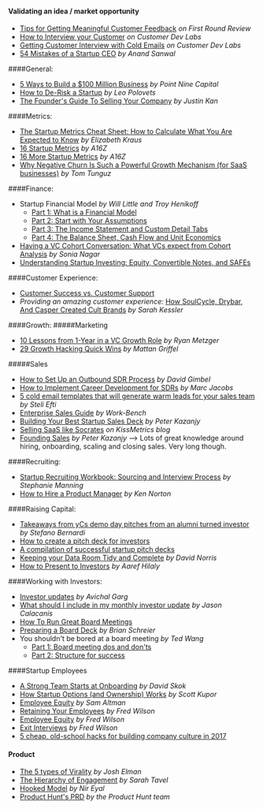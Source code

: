 #### Validating an idea / market opportunity

- [Tips for Getting Meaningful Customer Feedback](http://firstround.com/review/the-power-of-interviewing-customers-the-right-way-from-twitters-ex-vp-product/) _on First Round Review_ 
- [How to Interview your Customer](http://customerdevlabs.com/2013/11/05/how-i-interview-customers/) _on Customer Dev Labs_ 
- [Getting Customer Interview with Cold Emails](http://customerdevlabs.com/2014/02/18/how-to-send-cold-emails/) _on Customer Dev Labs_ 
- [54 Mistakes of a Startup CEO](https://www.cbinsights.com/blog/startup-ceo-screwups/) _by Anand Sanwal_

####General:

- [5 Ways to Build a $100 Million Business](https://medium.com/point-nine-news/5-ways-to-build-a-100-million-business-c5066181bf50#.2r3jjisjp) _by Point Nine Capital_ 
- [How to De-Risk a Startup](https://codingvc.com/how-to-de-risk-a-startup) _by Leo Polovets_ 
- [The Founder's Guide To Selling Your Company](https://justinkan.com/the-founders-guide-to-selling-your-company-a1b2025c9481#.axvqx6f8s) _by Justin Kan_

####Metrics:
- [The Startup Metrics Cheat Sheet: How to Calculate What You Are Expected to Know](https://blog.mergelane.com/2016/09/26/the-startup-metrics-cheat-sheet-how-to-calculate-what-you-are-expected-to-know/) _by Elizabeth Kraus_ 
- [16 Startup Metrics](http://a16z.com/2015/08/21/16-metrics/) _by A16Z_ 
- [16 More Startup Metrics](http://a16z.com/2015/09/23/16-more-metrics/) _by A16Z_ 
- [Why Negative Churn Is Such a Powerful Growth Mechanism (for SaaS businesses)](http://tomtunguz.com/negative-churn/) _by Tom Tunguz_

####Finance:
- Startup Financial Model _by Will Little and Troy Henikoff_
  - [Part 1: What is a Financial Model](http://www.techstars.com/content/accelerators/chicago/startup-financial-modeling-part-1-financial-model/)
  - [Part 2: Start with Your Assumptions](http://www.techstars.com/content/accelerators/startup-financial-modeling-part-2-start-assumptions/)
  - [Part 3: The Income Statement and Custom Detail Tabs](http://www.techstars.com/content/accelerators/startup-financial-modeling-part-3-income-statement-custom-detail-tabs/)
  - [Part 4: The Balance Sheet, Cash Flow and Unit Economics](http://www.techstars.com/content/uncategorized/startup-financial-modeling-part-4-balance-sheet-cash-flow-unit-economics/)
- [Having a VC Cohort Conversation: What VCs expect from Cohort Analysis](https://medium.com/midwest-vc-musings/having-a-vc-cohort-conversation-what-vcs-expect-from-cohort-analysis-452eec36bb07#.w1r5guodw) _by Sonia Nagar_
- [Understanding Startup Investing: Equity, Convertible Notes, and SAFEs](https://fundersclub.com/learn/guides/understanding-startup-investments/)

####Customer Experience:
- [Customer Success vs. Customer Support](http://blog.drift.com/customer-success-metrics)
- _Providing an amazing customer experience:_ [How SoulCycle, Drybar, And Casper Created Cult Brands](https://www.fastcompany.com/3065284/the-fast-company-innovation-festival/how-soulcycle-drybar-and-casper-created-cult-brands) _by Sarah Kessler_

####Growth: 
#####Marketing
- [10 Lessons from 1-Year in a VC Growth Role](https://medium.com/madrona-venture-group/10-lessons-from-1-year-in-a-vc-growth-role-29f50665aa18/) _by Ryan Metzger_
- [29 Growth Hacking Quick Wins](http://www.slideshare.net/mattangriffel/29-growth-hacking-quick-wins/150) _by Mattan Griffel_

#####Sales
- [How to Set Up an Outbound SDR Process](http://blog.closeriq.com/2016/10/outbound-sdr-process/) _by David Gimbel_
- [How to Implement Career Development for SDRs](http://blog.closeriq.com/2016/08/sdr-career-development/) _by Marc Jacobs_
- [5 cold email templates that will generate warm leads for your sales team](http://blog.close.io/5-cold-email-templates-that-will-generate-warm-leads-for-your-sales-team) _by Steli Efti_
- [Enterprise Sales Guide](http://www.enterprisesales.nyc/) _by Work-Bench_
- [Building Your Best Startup Sales Deck](http://firstround.com/review/building-your-best-sales-deck-starts-here/) _by Peter Kazanjy_
- [Selling SaaS like Socrates](https://blog.kissmetrics.com/selling-saas-like-socrates/) _on KissMetrics blog_
- [Founding Sales](https://docs.google.com/document/d/1ZHCSm5yUAGhdpDH9VFTPS271LZ-RgF3YHkvZQePxGnM/edit) _by Peter Kazanjy_ —> Lots of great knowledge around hiring, onboarding, scaling and closing sales. Very long though. 

####Recruiting:
- [Startup Recruiting Workbook: Sourcing and Interview Process](http://www.work-bench.com/blog/2016/09/21/startup-recruiting-workbook-sourcing-and-interviewing-process/) _by Stephanie Manning_
- [How to Hire a Product Manager](https://www.kennorton.com/essays/productmanager.html) _by Ken Norton_

####Raising Capital:
- [Takeaways from yCs demo day pitches from an alumni turned investor](https://medium.com/@stefanobernardi/takeaways-from-ycs-demo-day-pitches-from-an-alumni-turned-investor-292af1c03540#.t30v1rozu) _by Stefano Bernardi_
- [How to create a pitch deck for investors](https://www.marsdd.com/mars-library/how-to-create-a-pitch-deck-for-investors/)
- [A compilation of successful startup pitch decks](http://bestpitchdecks.com/)
- [Keeping your Data Room Tidy and Complete](http://norrisnode.com/the-basics-keeping-your-data-room-tidy-and-complete/) _by David Norris_
- [How to Present to Investors](https://www.sequoiacap.com/article/how-to-present-to-investors) _by Aaref Hilaly_

####Working with Investors:
- [Investor updates](https://avichal.wordpress.com/2016/10/25/investor-updates/) _by Avichal Garg_
- [What should I include in my monthly investor update](http://calacanis.com/2015/01/24/what-should-i-include-in-my-monthly-investment-update/) _by Jason Calacanis_
- [How To Run Great Board Meetings](https://medium.com/kima-ventures/how-to-run-your-board-meetings-30b613668b21#.23bjm678h)
- [Preparing a Board Deck](https://www.sequoiacap.com/article/preparing-a-board-deck/) _by Brian Schreier_
- You shouldn't be bored at a board meeting _by Ted Wang_
  - [Part 1: Board meeting dos and don'ts](https://pando.com/2013/02/27/you-shouldnt-be-bored-at-a-board-meeting-pt-1-board-meeting-dos-and-donts/)
  - [Part 2: Structure for success](https://pando.com/2013/03/01/you-shouldnt-be-bored-at-a-board-meeting-pt-2-structure-for-success/)

####Startup Employees
- [A Strong Team Starts at Onboarding](http://www.forentrepreneurs.com/onboarding/) _by David Skok_
- [How Startup Options (and Ownership) Works](http://a16z.com/2016/08/24/options-ownership/) _by Scott Kupor_
- [Employee Equity](http://blog.samaltman.com/employee-equity) _by Sam Altman_ 
- [Retaining Your Employees](http://avc.com/2012/06/mba-mondays-retaining-your-employees/) _by Fred Wilson_
- [Employee Equity](http://avc.com/2013/11/employee-equity/) _by Fred Wilson_
- [Exit Interviews](http://avc.com/2013/09/exit-interviews/) _by Fred Wilson_
- [5 cheap, old-school hacks for building company culture in 2017](https://medium.com/@invoker/5-cheap-old-school-hacks-for-building-company-culture-in-2017-83cc7e6f43e8?_hsenc=p2ANqtz--yjJRkaqUjApoE-q4J7HiszUT1-Hxjknx_Yb-rkoNu5h1WDG2UAwPz0UZhI89QoAnAZGGkhJL95IeVK2oGvgOtLBsieg&_hsmi=40108031#.zbl97ud8y)

#### Product
- [The 5 types of Virality](https://news.greylock.com/tl-dr-the-five-types-of-virality-2a4c9292c4cc#.spng23hcl) _by Josh Elman_
- [The Hierarchy of Engagement](http://www.slideshare.net/greylockpartners/the-hierarchy-of-engagement/) _by Sarah Tavel_
- [Hooked Model](http://www.slideshare.net/nireyal/hooked-model) _by Nir Eyal_
- [Product Hunt's PRD](https://docs.google.com/document/d/1yrU5F6Gxhkfma91wf_IbZfexw8_fahbGQLW3EvwdfQI/edit#) _by the Product Hunt team_ 
